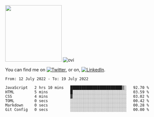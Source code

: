 <!-- ![visitors](https://visitor-badge.glitch.me/badge?page_id=page.id) -->

<img height="180em" src="https://github-readme-stats.vercel.app/api?username=alihernandez&show_icons=true&hide_border=true&&count_private=true&include_all_commits=true" />

<!-- Most Used Languages -->
<img src="https://github-readme-stats.vercel.app/api/top-langs?username=madushadhanushka&show_icons=true&locale=en&layout=compact&theme=chartreuse-dark" alt="ovi" />

<!-- Actual text -->

You can find me on [![Twitter][1.2]][1], or on, [![LinkedIn][2.2]][2].

<!-- Icons -->

[1.2]: http://i.imgur.com/wWzX9uB.png (twitter icon without padding)
[2.2]: https://raw.githubusercontent.com/MartinHeinz/MartinHeinz/master/linkedin-3-16.png (LinkedIn icon without padding)

<!-- Links to your social media accounts -->

[1]: https://twitter.com/phantomramen
[2]: https://www.linkedin.com/in/ali-hernandez-96b1b71a9/

<!--START_SECTION:waka-->

```text
From: 12 July 2022 - To: 19 July 2022

JavaScript   2 hrs 10 mins   ███████████████████████▒░   92.70 %
HTML         5 mins          █░░░░░░░░░░░░░░░░░░░░░░░░   03.59 %
CSS          4 mins          ▓░░░░░░░░░░░░░░░░░░░░░░░░   03.02 %
TOML         0 secs          ░░░░░░░░░░░░░░░░░░░░░░░░░   00.42 %
Markdown     0 secs          ░░░░░░░░░░░░░░░░░░░░░░░░░   00.28 %
Git Config   0 secs          ░░░░░░░░░░░░░░░░░░░░░░░░░   00.00 %
```

<!--END_SECTION:waka-->
